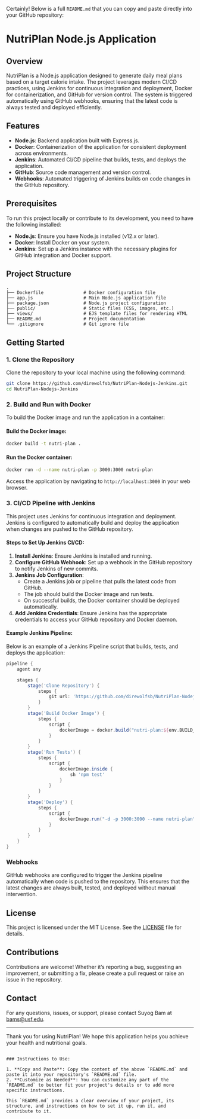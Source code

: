 Certainly! Below is a full `README.md` that you can copy and paste directly into your GitHub repository:


# NutriPlan Node.js Application

## Overview
NutriPlan is a Node.js application designed to generate daily meal plans based on a target calorie intake. The project leverages modern CI/CD practices, using Jenkins for continuous integration and deployment, Docker for containerization, and GitHub for version control. The system is triggered automatically using GitHub webhooks, ensuring that the latest code is always tested and deployed efficiently.

## Features
- **Node.js**: Backend application built with Express.js.
- **Docker**: Containerization of the application for consistent deployment across environments.
- **Jenkins**: Automated CI/CD pipeline that builds, tests, and deploys the application.
- **GitHub**: Source code management and version control.
- **Webhooks**: Automated triggering of Jenkins builds on code changes in the GitHub repository.

## Prerequisites
To run this project locally or contribute to its development, you need to have the following installed:

- **Node.js**: Ensure you have Node.js installed (v12.x or later).
- **Docker**: Install Docker on your system.
- **Jenkins**: Set up a Jenkins instance with the necessary plugins for GitHub integration and Docker support.

## Project Structure
```plaintext
.
├── Dockerfile               # Docker configuration file
├── app.js                   # Main Node.js application file
├── package.json             # Node.js project configuration
├── public/                  # Static files (CSS, images, etc.)
├── views/                   # EJS template files for rendering HTML
├── README.md                # Project documentation
└── .gitignore               # Git ignore file
```

## Getting Started

### 1. Clone the Repository
Clone the repository to your local machine using the following command:

```bash
git clone https://github.com/direwolfsb/NutriPlan-Nodejs-Jenkins.git
cd NutriPlan-Nodejs-Jenkins
```

### 2. Build and Run with Docker
To build the Docker image and run the application in a container:

#### Build the Docker image:
```bash
docker build -t nutri-plan .
```

#### Run the Docker container:
```bash
docker run -d --name nutri-plan -p 3000:3000 nutri-plan
```

Access the application by navigating to `http://localhost:3000` in your web browser.

### 3. CI/CD Pipeline with Jenkins
This project uses Jenkins for continuous integration and deployment. Jenkins is configured to automatically build and deploy the application when changes are pushed to the GitHub repository.

#### Steps to Set Up Jenkins CI/CD:
1. **Install Jenkins**: Ensure Jenkins is installed and running.
2. **Configure GitHub Webhook**: Set up a webhook in the GitHub repository to notify Jenkins of new commits.
3. **Jenkins Job Configuration**:
    - Create a Jenkins job or pipeline that pulls the latest code from GitHub.
    - The job should build the Docker image and run tests.
    - On successful builds, the Docker container should be deployed automatically.
4. **Add Jenkins Credentials**: Ensure Jenkins has the appropriate credentials to access your GitHub repository and Docker daemon.

#### Example Jenkins Pipeline:
Below is an example of a Jenkins Pipeline script that builds, tests, and deploys the application:

```groovy
pipeline {
    agent any

    stages {
        stage('Clone Repository') {
            steps {
                git url: 'https://github.com/direwolfsb/NutriPlan-Nodejs-Jenkins.git', credentialsId: 'github-jenkins'
            }
        }
        stage('Build Docker Image') {
            steps {
                script {
                    dockerImage = docker.build("nutri-plan:${env.BUILD_ID}")
                }
            }
        }
        stage('Run Tests') {
            steps {
                script {
                    dockerImage.inside {
                        sh 'npm test'
                    }
                }
            }
        }
        stage('Deploy') {
            steps {
                script {
                    dockerImage.run("-d -p 3000:3000 --name nutri-plan")
                }
            }
        }
    }
}
```

### Webhooks
GitHub webhooks are configured to trigger the Jenkins pipeline automatically when code is pushed to the repository. This ensures that the latest changes are always built, tested, and deployed without manual intervention.

## License
This project is licensed under the MIT License. See the [LICENSE](LICENSE) file for details.

## Contributions
Contributions are welcome! Whether it’s reporting a bug, suggesting an improvement, or submitting a fix, please create a pull request or raise an issue in the repository.

## Contact
For any questions, issues, or support, please contact Suyog Bam at [bams@usf.edu](mailto:bams@usf.edu).

---

Thank you for using NutriPlan! We hope this application helps you achieve your health and nutritional goals.
```

### Instructions to Use:

1. **Copy and Paste**: Copy the content of the above `README.md` and paste it into your repository's `README.md` file.
2. **Customize as Needed**: You can customize any part of the `README.md` to better fit your project's details or to add more specific instructions.

This `README.md` provides a clear overview of your project, its structure, and instructions on how to set it up, run it, and contribute to it.
